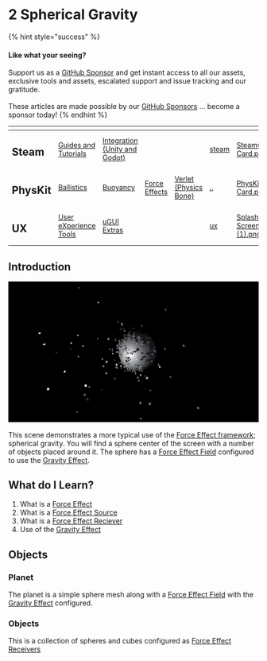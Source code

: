 # 2 Spherical Gravity

{% hint style="success" %}
#### Like what your seeing?

Support us as a [GitHub Sponsor](../../../../become-a-sponsor/) and get instant access to all our assets, exclusive tools and assets, escalated support and issue tracking and our gratitude.\
\
These articles are made possible by our [GitHub Sponsors](../../../../become-a-sponsor/) ... become a sponsor today!
{% endhint %}

<table data-view="cards"><thead><tr><th></th><th></th><th></th><th></th><th></th><th data-hidden data-card-target data-type="content-ref"></th><th data-hidden data-card-cover data-type="files"></th></tr></thead><tbody><tr><td><h2>Steam</h2></td><td><a href="../../../../company/steam/">Guides and Tutorials</a></td><td><a href="../../../steamworks/">Integration (Unity and Godot)</a></td><td></td><td></td><td><a href="../../../../company/steam/">steam</a></td><td><a href="../../../../.gitbook/assets/Steamworks Card.png">Steamworks Card.png</a></td></tr><tr><td><h2>PhysKit</h2></td><td><a href="fantasy-style-ballistic-simulation.md">Ballistics</a></td><td><a href="1-buoyancy-example.md">Buoyancy</a></td><td><a href="1-force-effect-fields.md">Force Effects</a></td><td><a href="2-verlet-spring-skinned-mesh.md">Verlet (Physics Bone)</a></td><td><a href="../../">..</a></td><td><a href="../../../../.gitbook/assets/PhysKit Card.png">PhysKit Card.png</a></td></tr><tr><td><h2>UX</h2></td><td><a href="../../../ux/learning/core-concepts/">User eXperience Tools</a></td><td><a href="../../../ux/learning/ugui-extras/">uGUI Extras</a></td><td></td><td></td><td><a href="../../../ux/">ux</a></td><td><a href="../../../../.gitbook/assets/Splash Screen (1).png">Splash Screen (1).png</a></td></tr></tbody></table>

## Introduction

![](<../../../../.gitbook/assets/Sphere Grav.png>)

This scene demonstrates a more typical use of the [Force Effect framework](../core-concepts/force-effect-framework.md); spherical gravity. You will find a sphere center of the screen with a number of objects placed around it. The sphere has a [Force Effect Field](../../components/force-effect-source/force-effect-field.md) configured to use the [Gravity Effect](../../objects/force-effect/gravity-effect.md).&#x20;

## What do I Learn?

1. What is a [Force Effect](../../api/force-effects.md)
2. What is a [Force Effect Source](../../components/force-effect-source/)
3. What is a [Force Effect Reciever](../../components/force-effect-reciever.md)&#x20;
4. Use of the [Gravity Effect](../../objects/force-effect/gravity-effect.md)

## Objects

### Planet

The planet is a simple sphere mesh along with a [Force Effect Field](../../components/force-effect-source/force-effect-field.md) with the [Gravity Effect](../../objects/force-effect/gravity-effect.md) configured.

### Objects

This is a collection of spheres and cubes configured as [Force Effect Receivers](../../components/force-effect-reciever.md)

